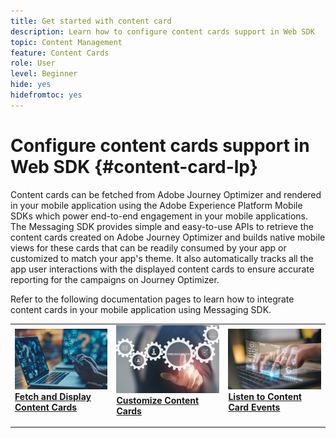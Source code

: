 ```yaml
---
title: Get started with content card
description: Learn how to configure content cards support in Web SDK
topic: Content Management
feature: Content Cards
role: User
level: Beginner
hide: yes
hidefromtoc: yes
---
```

# Configure content cards support in Web SDK {#content-card-lp}

Content cards can be fetched from Adobe Journey Optimizer and rendered in your mobile application using the Adobe Experience Platform Mobile SDKs which power end-to-end engagement in your mobile applications. The Messaging SDK provides simple and easy-to-use APIs to retrieve the content cards created on Adobe Journey Optimizer and builds native mobile views for these cards that can be readily consumed by your app or customized to match your app's theme. It also automatically tracks all the app user interactions with the displayed content cards to ensure accurate reporting for the campaigns on Journey Optimizer. 

Refer to the following documentation pages to learn how to integrate content cards in your mobile application using Messaging SDK.


<table style="table-layout:fixed"><tr style="border: 0;">
<td>
<a href="https://developer.adobe.com/client-sdks/edge/adobe-journey-optimizer/content-card-ui/iOS/tutorial/displaying-content-cards/">
<img alt="Fetch" src="assets/do-not-localize/fetch.jpeg">
</a>
<div><a href="https://developer.adobe.com/client-sdks/edge/adobe-journey-optimizer/content-card-ui/iOS/tutorial/displaying-content-cards/"><strong>Fetch and Display Content Cards</strong>
</div>
<p>
</td>
<td>
<a href="https://developer.adobe.com/client-sdks/edge/adobe-journey-optimizer/content-card-ui/iOS/tutorial/customizing-content-card-templates/">
<img alt="Customize" src="assets/do-not-localize/customize.jpeg">
</a>
<div>
<a href="https://developer.adobe.com/client-sdks/edge/adobe-journey-optimizer/content-card-ui/iOS/tutorial/customizing-content-card-templates/"><strong>Customize Content Cards</strong></a>
</div>
<p></td>
<td>
<a href="https://developer.adobe.com/client-sdks/edge/adobe-journey-optimizer/content-card-ui/iOS/tutorial/listening-content-card-events/">
<img alt="Listen" src="assets/do-not-localize/listen.jpeg">
</a>
<div>
<a href="https://developer.adobe.com/client-sdks/edge/adobe-journey-optimizer/content-card-ui/iOS/tutorial/listening-content-card-events/"><strong>Listen to Content Card Events</strong></a>
</div>
<p>
</td>
</tr></table>

